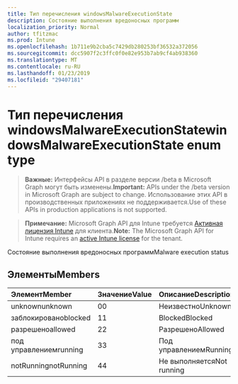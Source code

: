 ```yaml
---
title: Тип перечисления windowsMalwareExecutionState
description: Состояние выполнения вредоносных программ
localization_priority: Normal
author: tfitzmac
ms.prod: Intune
ms.openlocfilehash: 1b711e9b2cba5c7429db280253bf36532a372056
ms.sourcegitcommit: dcc5907f2c3ffc0f0e82e953b7ab9cf4ab938360
ms.translationtype: MT
ms.contentlocale: ru-RU
ms.lasthandoff: 01/23/2019
ms.locfileid: "29407181"
---
```

# <a name="windowsmalwareexecutionstate-enum-type"></a><span data-ttu-id="efc50-103">Тип перечисления windowsMalwareExecutionState</span><span class="sxs-lookup"><span data-stu-id="efc50-103">windowsMalwareExecutionState enum type</span></span>

> <span data-ttu-id="efc50-104">**Важные:** Интерфейсы API в разделе версии /beta в Microsoft Graph могут быть изменены.</span><span class="sxs-lookup"><span data-stu-id="efc50-104">**Important:** APIs under the /beta version in Microsoft Graph are subject to change.</span></span> <span data-ttu-id="efc50-105">Использование этих API в производственных приложениях не поддерживается.</span><span class="sxs-lookup"><span data-stu-id="efc50-105">Use of these APIs in production applications is not supported.</span></span>

> <span data-ttu-id="efc50-106">**Примечание:** Microsoft Graph API для Intune требуется [Активная лицензия Intune](https://go.microsoft.com/fwlink/?linkid=839381) для клиента.</span><span class="sxs-lookup"><span data-stu-id="efc50-106">**Note:** The Microsoft Graph API for Intune requires an [active Intune license](https://go.microsoft.com/fwlink/?linkid=839381) for the tenant.</span></span>

<span data-ttu-id="efc50-107">Состояние выполнения вредоносных программ</span><span class="sxs-lookup"><span data-stu-id="efc50-107">Malware execution status</span></span>

## <a name="members"></a><span data-ttu-id="efc50-108">Элементы</span><span class="sxs-lookup"><span data-stu-id="efc50-108">Members</span></span>
|<span data-ttu-id="efc50-109">Элемент</span><span class="sxs-lookup"><span data-stu-id="efc50-109">Member</span></span>|<span data-ttu-id="efc50-110">Значение</span><span class="sxs-lookup"><span data-stu-id="efc50-110">Value</span></span>|<span data-ttu-id="efc50-111">Описание</span><span class="sxs-lookup"><span data-stu-id="efc50-111">Description</span></span>|
|:---|:---|:---|
|<span data-ttu-id="efc50-112">unknown</span><span class="sxs-lookup"><span data-stu-id="efc50-112">unknown</span></span>|<span data-ttu-id="efc50-113">0</span><span class="sxs-lookup"><span data-stu-id="efc50-113">0</span></span>|<span data-ttu-id="efc50-114">Неизвестно</span><span class="sxs-lookup"><span data-stu-id="efc50-114">Unknown</span></span>|
|<span data-ttu-id="efc50-115">заблокировано</span><span class="sxs-lookup"><span data-stu-id="efc50-115">blocked</span></span>|<span data-ttu-id="efc50-116">1</span><span class="sxs-lookup"><span data-stu-id="efc50-116">1</span></span>|<span data-ttu-id="efc50-117">Blocked</span><span class="sxs-lookup"><span data-stu-id="efc50-117">Blocked</span></span>|
|<span data-ttu-id="efc50-118">разрешено</span><span class="sxs-lookup"><span data-stu-id="efc50-118">allowed</span></span>|<span data-ttu-id="efc50-119">2</span><span class="sxs-lookup"><span data-stu-id="efc50-119">2</span></span>|<span data-ttu-id="efc50-120">Разрешено</span><span class="sxs-lookup"><span data-stu-id="efc50-120">Allowed</span></span>|
|<span data-ttu-id="efc50-121">под управлением</span><span class="sxs-lookup"><span data-stu-id="efc50-121">running</span></span>|<span data-ttu-id="efc50-122">3</span><span class="sxs-lookup"><span data-stu-id="efc50-122">3</span></span>|<span data-ttu-id="efc50-123">Под управлением</span><span class="sxs-lookup"><span data-stu-id="efc50-123">Running</span></span>|
|<span data-ttu-id="efc50-124">notRunning</span><span class="sxs-lookup"><span data-stu-id="efc50-124">notRunning</span></span>|<span data-ttu-id="efc50-125">4</span><span class="sxs-lookup"><span data-stu-id="efc50-125">4</span></span>|<span data-ttu-id="efc50-126">Не выполняется</span><span class="sxs-lookup"><span data-stu-id="efc50-126">Not running</span></span>|




